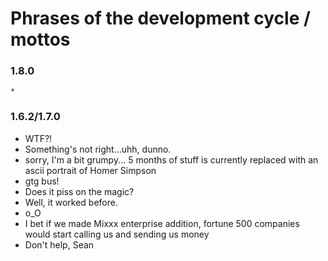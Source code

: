 # Phrases of the development cycle / mottos

### 1.8.0

``` 
* 
```

### 1.6.2/1.7.0

  - WTF?\!
  - Something's not right...uhh, dunno.
  - sorry, I'm a bit grumpy... 5 months of stuff is currently replaced
    with an ascii portrait of Homer Simpson
  - gtg bus\!
  - Does it piss on the magic?
  - Well, it worked before.
  - o\_O
  - I bet if we made Mixxx enterprise addition, fortune 500 companies
    would start calling us and sending us money
  - Don't help, Sean
